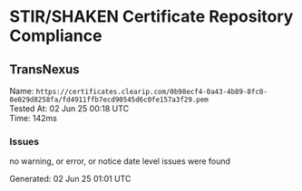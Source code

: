 # STIR/SHAKEN Certificate Repository Compliance

## TransNexus

Name: `https://certificates.clearip.com/0b98ecf4-0a43-4b89-8fc0-8e029d8258fa/fd4911ffb7ecd90545d6c0fe157a3f29.pem`\
Tested At: 02 Jun 25 00:18 UTC\
Time: 142ms

### Issues

no warning, or error, or notice date level issues were found

Generated: 02 Jun 25 01:01 UTC